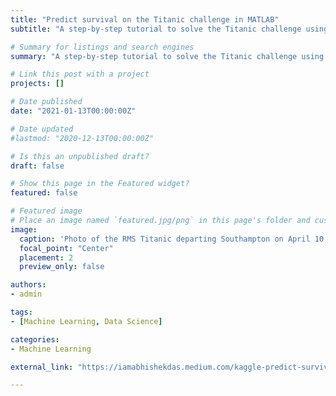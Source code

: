 ```yaml
---
title: "Predict survival on the Titanic challenge in MATLAB"
subtitle: "A step-by-step tutorial to solve the Titanic challenge using MATLAB"

# Summary for listings and search engines
summary: "A step-by-step tutorial to solve the Titanic challenge using MATLAB"

# Link this post with a project
projects: []

# Date published
date: "2021-01-13T00:00:00Z"

# Date updated
#lastmod: "2020-12-13T00:00:00Z"

# Is this an unpublished draft?
draft: false

# Show this page in the Featured widget?
featured: false

# Featured image
# Place an image named `featured.jpg/png` in this page's folder and customize its options here.
image:
  caption: 'Photo of the RMS Titanic departing Southampton on April 10, 1912 by F.G.O. Stuart, Public Domain'
  focal_point: "Center"
  placement: 2
  preview_only: false

authors:
- admin

tags:
- [Machine Learning, Data Science]

categories:
- Machine Learning

external_link: "https://iamabhishekdas.medium.com/kaggle-predict-survival-on-the-titanic-challenge-in-matlab-56f6ad3bab78"

---
```

